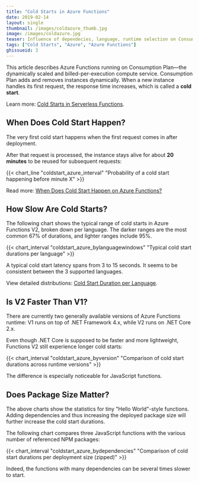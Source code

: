 ```yaml
---
title: "Cold Starts in Azure Functions"
date: 2019-02-14
layout: single
thumbnail: /images/coldazure_thumb.jpg
image: /images/coldazure.jpg
teaser: Influence of dependecies, language, runtime selection on Consumption Plan
tags: ["Cold Starts", "Azure", "Azure Functions"]
ghissueid: 3
---
```


This article describes Azure Functions running on Consumption Plan&mdash;the dynamically scaled and billed-per-execution compute service. Consumption Plan adds and removes instances dynamically. When a new instance handles its first request, the response time increases, which is called a **cold start**. 

Learn more: [Cold Starts in Serverless Functions](/coldstarts/define/).

When Does Cold Start Happen?
----------------------------

The very first cold start happens when the first request comes in after deployment. 

After that request is processed, the instance stays alive for about **20 minutes** to be reused for subsequent requests:

{{< chart_line 
    "coldstart_azure_interval" 
    "Probability of a cold start happening before minute X" >}}

Read more: [When Does Cold Start Happen on Azure Functions?](/coldstarts/azure/intervals/)

How Slow Are Cold Starts?
-------------------------

The following chart shows the typical range of cold starts in Azure Functions V2, broken down per language. The darker ranges are the most common 67% of durations, and lighter ranges include 95%.

{{< chart_interval 
    "coldstart_azure_bylanguagewindows"
    "Typical cold start durations per language" >}}

A typical cold start latency spans from 3 to 15 seconds. It seems to be consistent between the 3 supported languages.

View detailed distributions: [Cold Start Duration per Language](/coldstarts/azure/languages/).

Is V2 Faster Than V1?
---------------------

There are currently two generally available versions of Azure Functions runtime: V1 runs on top of .NET Framework 4.x, while V2 runs on .NET Core 2.x.

Even though .NET Core is supposed to be faster and more lightweight, Functions V2 still experience longer cold starts:

{{< chart_interval 
    "coldstart_azure_byversion"
    "Comparison of cold start durations across runtime versions" >}}

The difference is especially noticeable for JavaScript functions.

Does Package Size Matter?
-------------------------

The above charts show the statistics for tiny "Hello World"-style functions. Adding dependencies and thus increasing the deployed package size will further increase the cold start durations.

The following chart compares three JavaScript functions with the various number of referenced NPM packages:

{{< chart_interval 
    "coldstart_azure_bydependencies"
    "Comparison of cold start durations per deployment size (zipped)" >}}

Indeed, the functions with many dependencies can be several times slower to start.